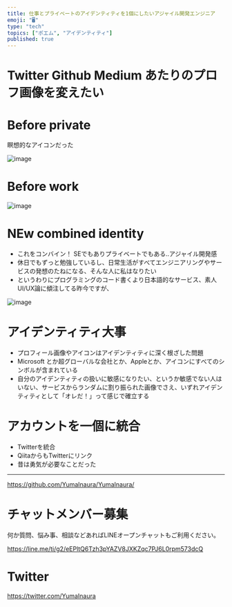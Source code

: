 ```yaml
---
title: 仕事とプライベートのアイデンティティを1個にしたいアジャイル開発エンジニア
emoji: "🖥"
type: "tech"
topics: ["ポエム", "アイデンティティ"]
published: true
---
```


# Twitter Github Medium あたりのプロフ画像を変えたい

# Before private

瞑想的なアイコンだった

![image](https://user-images.githubusercontent.com/13635059/50570943-85321c80-0de0-11e9-8297-db44c48e7271.png)

# Before work


![image](https://user-images.githubusercontent.com/13635059/50570938-5ddb4f80-0de0-11e9-926f-3570b1319066.png)

# NEw combined identity

- これをコンバイン！ SEでもありプライベートでもある‥アジャイル開発感
- 休日でもずっと勉強しているし、日常生活がすべてエンジニアリングやサービスの発想のたねになる、そんな人に私はなりたい
- というわりにプログラミングのコード書くより日本語的なサービス、素人UI/UX論に傾注してる昨今ですが、

![image](https://user-images.githubusercontent.com/13635059/50570930-3be1cd00-0de0-11e9-90eb-65e43a960179.png)

# アイデンティティ大事

- プロフィール画像やアイコンはアイデンティティに深く根ざした問題
- Microsoft とか超グローバルな会社とか、Appleとか、アイコンにすべてのシンボルが含まれている
- 自分のアイデンティティの扱いに敏感になりたい、というか敏感でない人はいない、サービスからランダムに割り振られた画像でさえ、いずれアイデンティティとして「オレだ！」って感じで確立する

# アカウントを一個に統合

- Twitterを統合
- QiitaからもTwitterにリンク
- 昔は勇気が必要なことだった

---

https://github.com/YumaInaura/YumaInaura/








<!-- Update From Qiita API -->

# チャットメンバー募集


何か質問、悩み事、相談などあればLINEオープンチャットもご利用ください。

https://line.me/ti/g2/eEPltQ6Tzh3pYAZV8JXKZqc7PJ6L0rpm573dcQ





# Twitter


https://twitter.com/YumaInaura


<!-- Update From Qiita API -->


